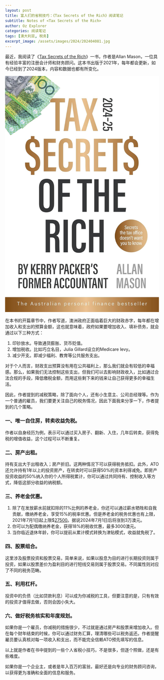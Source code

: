 ```yaml
---
layout: post
title: 富人们的省税技巧：《Tax Secrets of the Rich》阅读笔记
subtitle: Notes of <Tax Secrets of the Rich>
author: Oz Explorer
categories: 阅读笔记
tags: [澳大利亚, 税务]
excerpt_image: /assets/images/2024/202404081.jpg
---
```


最近，我阅读了《[Tax Secrets of the Rich](https://amzn.to/43Sr75F)》一书，作者是Allan Mason，一位具有经验丰富的注册会计师和财务顾问。这本书出版于2021年，每年都会更新，如今已经到了2024版本，内容和数据也都有所变化。

![20240408](/assets/images/2024/202404081.jpg)

在本书的开篇章节中，作者写道，澳洲政府正面临着巨大的财政赤字，每年都在增加收入和支出的预算金额，这也就意味着，政府如果要增加收入、填补债务，就会通过以下三种方式：
1. 印钞放水。导致通货膨胀、货币贬值。
2. 增加税收。比如巧立名目，Julia Gillard设立的Medicare levy。
3. 减少开支。即减少福利、教育等公共服务支出。

对于个人而言，财政支出预算没有用在公共福利上，那么我们就会有较低的幸福感。那么，如果我们无法控制这些支出，但我们可以去影响财政收入，比如通过合法合规的手段，降低缴税金额，而用这些剩下来的钱来让自己获得更多的幸福生活。

因此，作者提到的减税策略，除了面向个人，还有小生意主、公司总经理等。作为一个普通的雇员，我们要更关注自己的税务情况，因此下面我来分享一下，作者提到的几个策略。

### 一、唯一自住房，转卖收益免税。

作者以自身经历为例，表示可以通过买入房子、翻新、入住，几年后转卖，获得免税的增值收益，这个过程可以不断重复。

### 二、房产出租。

持有支出大于出租收入；房产折旧。这两种情况下可以获得税务抵扣。此外，ATO还允许持有1年以上的投资房产，在转卖时可以获得50%的资本利得减免。即房产投资收益的50%纳入你的个人所得税累计，你可以通过共同持有、控制收入等方式，降低这部分收益的纳税额。

### 三、养老金优惠。

1. 除了在发放薪水前就扣除的11%比例的养老金，你还可以通过薪水牺牲和自我贡献，缴纳养老金，享受15%的税率优惠。但是养老金的税务优惠也有上限，2021年7月1日起上限$[27500](https://www.ato.gov.au/individuals-and-families/super-for-individuals-and-families/super/growing-and-keeping-track-of-your-super/caps-limits-and-tax-on-super-contributions/concessional-contributions-cap)。据说2024年7月1日后将涨到3万澳元。
2. 你可以为配偶缴纳养老金，获得18%的税收优惠，最多3000澳元。
3. 当你临近退休年龄，你可以提前从累计模式转换为津贴模式，收益就免税了。

### 四、股票组合。

这里涉及股票投资和股票交易，简单来说，如果以股息为目的进行长期投资则属于投资，如果以股票差价为盈利目的进行短线交易则属于股票交易。不同属性则对应了不同的税务范畴。

### 五、利用杠杆。

投资中的负债（比如贷款利息）可以成为你减税的工具，但要注意的是，只有有效的投资才值得去做，否则会因小失大。

### 六、做好税务核实和年度规划。

如果你是一个雇员，你减税的措施很少，不过就是通过房产和股票来增加收入。但在每个财年结束的时候，你可以通过财务汇算，理清哪些可以税务返还。作者提醒雇员要认真核对每一项收入和支出，而不能完全信赖ATO预先填写的信息。 

以上就是作者在书中提到的一些个人省税小技巧，不是很多，但逐个照做，还是有些难度。

如果你是一个企业主，或者是年入百万的富翁，最好还是向专业的财务顾问咨询，以获得更为准确和全面的信息和服务。
